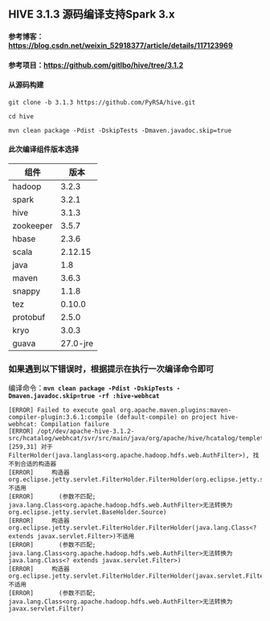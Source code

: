 ## HIVE 3.1.3 源码编译支持Spark 3.x

#### 参考博客：https://blog.csdn.net/weixin_52918377/article/details/117123969
#### 参考项目：https://github.com/gitlbo/hive/tree/3.1.2


#### 从源码构建
```shell
git clone -b 3.1.3 https://github.com/PyRSA/hive.git

cd hive

mvn clean package -Pdist -DskipTests -Dmaven.javadoc.skip=true
````

#### 此次编译组件版本选择
| 组件      | 版本       |
| --------- |----------|
| hadoop    | 3.2.3    |
| spark     | 3.2.1    |
| hive      | 3.1.3    |
| zookeeper | 3.5.7    |
| hbase     | 2.3.6    |
| scala     | 2.12.15  |
| java      | 1.8      |
| maven     | 3.6.3    |
| snappy    | 1.1.8    |
| tez       | 0.10.0   |
| protobuf  | 2.5.0    |
| kryo      | 3.0.3    |
| guava     | 27.0-jre |



### 如果遇到以下错误时，根据提示在执行一次编译命令即可

编译命令：**`mvn clean package -Pdist -DskipTests -Dmaven.javadoc.skip=true -rf :hive-webhcat`**
```shell
[ERROR] Failed to execute goal org.apache.maven.plugins:maven-compiler-plugin:3.6.1:compile (default-compile) on project hive-webhcat: Compilation failure
[ERROR] /opt/dev/apache-hive-3.1.2-src/hcatalog/webhcat/svr/src/main/java/org/apache/hive/hcatalog/templeton/Main.java:
[259,31] 对于FilterHolder(java.langlass<org.apache.hadoop.hdfs.web.AuthFilter>), 找不到合适的构造器
[ERROR]     构造器 org.eclipse.jetty.servlet.FilterHolder.FilterHolder(org.eclipse.jetty.servlet.BaseHolder.Source)不适用
[ERROR]       (参数不匹配; java.lang.Class<org.apache.hadoop.hdfs.web.AuthFilter>无法转换为org.eclipse.jetty.servlet.BaseHolder.Source)
[ERROR]     构造器 org.eclipse.jetty.servlet.FilterHolder.FilterHolder(java.lang.Class<? extends javax.servlet.Filter>)不适用
[ERROR]       (参数不匹配; java.lang.Class<org.apache.hadoop.hdfs.web.AuthFilter>无法转换为java.lang.Class<? extends javax.servlet.Filter>)
[ERROR]     构造器 org.eclipse.jetty.servlet.FilterHolder.FilterHolder(javax.servlet.Filter)不适用
[ERROR]       (参数不匹配; java.lang.Class<org.apache.hadoop.hdfs.web.AuthFilter>无法转换为javax.servlet.Filter)
```
